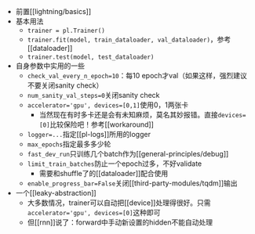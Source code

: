 - 前置[[lightning/basics]]
- 基本用法
  - `trainer = pl.Trainer()`
  - `trainer.fit(model, train_dataloader, val_dataloader)`，参考[[dataloader]]
  - `trainer.test(model, test_dataloader)`
- 自身参数中实用的一些
  - `check_val_every_n_epoch=10`：每10 epoch才val（如果这样，强烈建议不要关闭sanity check）
  - `num_sanity_val_steps=0`关闭sanity check
  - `accelerator='gpu', devices=[0,1]`使用0，1两张卡
    - 当然现在有时多卡还是会有未知麻烦，莫名其妙报错。直接`devices=[0]`比较保险吧！参考[[workaround]]
  - `logger=...`指定[[pl-logs]]所用的logger
  - `max_epochs`指定最多多少轮
  - `fast_dev_run`只训练几个batch作为[[general-principles/debug]]
  - `limit_train_batches`防止一个epoch过多，不好validate
    - 需要和shuffle了的[[dataloader]]配合使用
  - `enable_progress_bar=False`关闭[[third-party-modules/tqdm]]输出
- 一个[[leaky-abstraction]]
  - 大多数情况，trainer可以自动把[[device]]处理得很好。只需`accelerator='gpu', devices=[0]`这种即可
  - 但[[rnn]]说了：forward中手动新设置的hidden不能自动处理